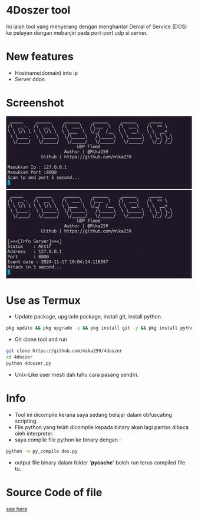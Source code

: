 # 4Doszer tool
Ini ialah tool yang menyerang dengan menghantar Denial of Service (DOS) ke pelayan dengan mebanjiri pada port-port udp si server.

# New features
- Hostname(domain) into ip
- Server ddos

# Screenshot
<img src="img/IMG_20241117_103309.jpg">
<img src="img/IMG_20241117_103252.jpg">

# Use as Termux
- Update package, upgrade package, install git, install python.
```bash
pkg update && pkg upgrade -y && pkg install git -y && pkg install python -y
```


- Git clone tool and run
```bash
git clone https://github.com/mika259/4doszer
cd 4doszer
python 4doszer.py
```

- Unix-Like user mesti dah tahu cara pasang sendiri.

# Info
- Tool ini dicompile kerana saya sedang belajar dalam obfuscating scripting.
- File python yang telah dicompile kepada binary akan lagi pantas dibaca oleh interpreter.
- saya compile file python ke binary dengan :

```bash
python -m py_compile dos.py
```

- output file binary dalam folder '__pycache__' boleh run terus compiled file tu.

# Source Code of file
<a href="https://gist.github.com/Mika259/832e0b155c1ed9b1179a185a78db906d">see here</a>
